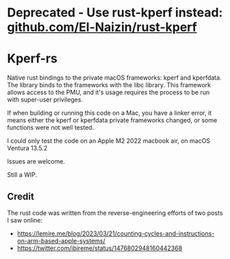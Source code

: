 # Deprecated - Use rust-kperf instead: [github.com/El-Naizin/rust-kperf](https://github.com/El-Naizin/rust-kperf)

# Kperf-rs

Native rust bindings to the private macOS frameworks: kperf and kperfdata.
The library binds to the frameworks with the libc library.
This framework allows access to the PMU, and it's usage requires the process
to be run with super-user privileges.

If when building or running this code on a Mac, you have a linker error, it means either
the kperf or kperfdata private frameworks changed, or some functions were not well tested.

I could only test the code on an Apple M2 2022 macbook air, on macOS Ventura 13.5.2

Issues are welcome.

Still a WIP.

## Credit

The rust code was written from the reverse-engineering efforts of two posts I saw online:
- https://lemire.me/blog/2023/03/21/counting-cycles-and-instructions-on-arm-based-apple-systems/
- https://twitter.com/ibireme/status/1476802948160442368
